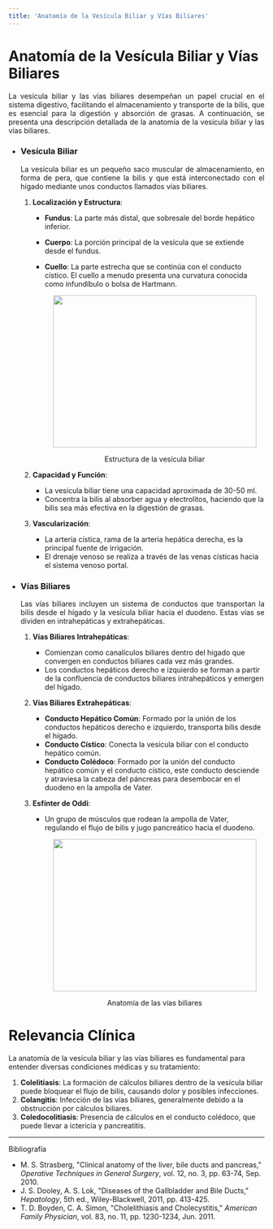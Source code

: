 ```yaml
---
title: 'Anatomía de la Vesícula Biliar y Vías Biliares'
---
```


# Anatomía de la Vesícula Biliar y Vías Biliares
  <p align="justify"> La vesícula biliar y las vías biliares desempeñan un papel crucial en el sistema digestivo, facilitando el almacenamiento y transporte de la bilis, que es esencial para la digestión y absorción de grasas. A continuación, se presenta una descripción detallada de la anatomía de la vesícula biliar y las vías biliares.

  - ### Vesícula Biliar
    <p align="justify"> La vesícula biliar es un pequeño saco muscular de almacenamiento, en forma de pera, que contiene la bilis y que está interconectado con el hígado mediante unos conductos llamados vías biliares.
      
      1. **Localización y Estructura**:
         - **Fundus**: La parte más distal, que sobresale del borde hepático inferior.
         - **Cuerpo**: La porción principal de la vesícula que se extiende desde el fundus.
         - **Cuello**: La parte estrecha que se continúa con el conducto cístico. El cuello a menudo presenta una curvatura conocida como infundíbulo o bolsa de Hartmann.
        
           <div align="center">
              <img src="https://github.com/statusunknown418/biorizon/assets/89549012/f4cd5e5a-0bde-4782-abde-f99b78d848d5" width="400" height="300" />
              <p> Estructura de la vesícula biliar </p>
          </div>

      2. **Capacidad y Función**:
         - La vesícula biliar tiene una capacidad aproximada de 30-50 ml.
         - Concentra la bilis al absorber agua y electrolitos, haciendo que la bilis sea más efectiva en la digestión de grasas.

      4. **Vascularización**:
         - La arteria cística, rama de la arteria hepática derecha, es la principal fuente de irrigación.
         - El drenaje venoso se realiza a través de las venas císticas hacia el sistema venoso portal.

  - ### Vías Biliares
     <p align="justify">  Las vías biliares incluyen un sistema de conductos que transportan la bilis desde el hígado y la vesícula biliar hacia el duodeno. Estas vías se dividen en intrahepáticas y extrahepáticas.

      1. **Vías Biliares Intrahepáticas**:
         - Comienzan como canalículos biliares dentro del hígado que convergen en conductos biliares cada vez más grandes.
         - Los conductos hepáticos derecho e izquierdo se forman a partir de la confluencia de conductos biliares intrahepáticos y emergen del hígado.

      2. **Vías Biliares Extrahepáticas**:
         - **Conducto Hepático Común**: Formado por la unión de los conductos hepáticos derecho e izquierdo, transporta bilis desde el hígado.
         - **Conducto Cístico**: Conecta la vesícula biliar con el conducto hepático común.
         - **Conducto Colédoco**: Formado por la unión del conducto hepático común y el conducto cístico, este conducto desciende y atraviesa la cabeza del páncreas para desembocar en el duodeno en la ampolla de Vater.

      3. **Esfínter de Oddi**:
         - Un grupo de músculos que rodean la ampolla de Vater, regulando el flujo de bilis y jugo pancreático hacia el duodeno.
         
             <div align="center">
              <img src="https://homomedicus.com/wp-content/uploads/2022/06/gallbladder-sp.jpg" width="400" height="300" />
              <p> Anatomía de las vías biliares </p>
             </div>


  # Relevancia Clínica
  La anatomía de la vesícula biliar y las vías biliares es fundamental para entender diversas condiciones médicas y su tratamiento:
  1. **Colelitiasis**: La formación de cálculos biliares dentro de la vesícula biliar puede bloquear el flujo de bilis, causando dolor y posibles infecciones.
  2. **Colangitis**: Infección de las vías biliares, generalmente debido a la obstrucción por cálculos biliares.
  3. **Coledocolitiasis**: Presencia de cálculos en el conducto colédoco, que puede llevar a ictericia y pancreatitis.





---
Bibliografía 

- M. S. Strasberg, "Clinical anatomy of the liver, bile ducts and pancreas," *Operative Techniques in General Surgery*, vol. 12, no. 3, pp. 63-74, Sep. 2010.
- J. S. Dooley, A. S. Lok, "Diseases of the Gallbladder and Bile Ducts," *Hepatology*, 5th ed., Wiley-Blackwell, 2011, pp. 413-425.
- T. D. Boyden, C. A. Simon, "Cholelithiasis and Cholecystitis," *American Family Physician*, vol. 83, no. 11, pp. 1230-1234, Jun. 2011.

